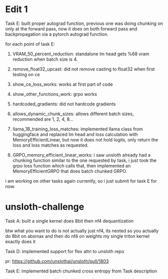 # Edit 1

Task E: built proper autograd function, previous one was doing chunking on only at the forward pass, now it does on both forward pass and backpropagation via a pytorch autograd function.

for each point of task E:
1. VRAM_50_percent_reduction: standalone lm head gets %68 vram reduction when batch size is 4.

2. remove_float32_upcast: did not remove casting to float32 when first testing on ce

3. show_ce_loss_works: works at first part of code

4. show_other_functions_work: grpo works

5. hardcoded_gradients: did not hardcode gradients

6. allows_dynamic_chunk_sizes: allows different batch sizes, recommended are 1, 2, 4, 8...

7. llama_1B_training_loss_matches: implemented llama class from huggingface and replaced lm head and
loss calculation with MemoryEfficientLinear, but now it does not hold logits, only return the loss
and loss matches as requested.

8. GRPO_memory_efficient_linear_works: i saw unsloth already had a chunking function similar to the
one requested by task, i just took the grpo loss function which calls that, then implemented an MemoryEfficientGRPO that does batch chunked GRPO.

i am working on other tasks again currently, so i just submit for task E for now.

# unsloth-challenge

Task A: built a single kernel does 8bit then nf4 dequantization

btw what you want to do is not actually just nf4, its nested so you actually do 8bit on absmax and then do nf4 on weights
my single triton kernel exactly does it

Task D: implemented support for flex attn to unsloth repo

pr: https://github.com/unslothai/unsloth/pull/1803

Task E: implemented batch chunked cross entropy from Task description
